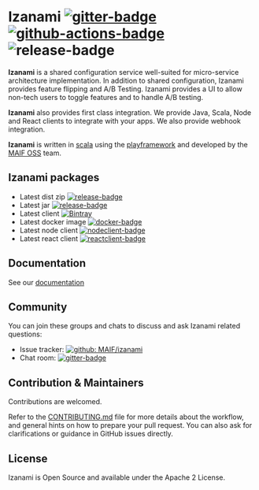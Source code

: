 # Izanami [![gitter-badge][]][gitter] [![github-actions-badge][]][github-actions] ![release-badge]

[github-actions]:       https://github.com/MAIF/izanami/actions
[github-actions-badge]: https://github.com/MAIF/izanami/workflows/test/badge.svg
[gitter]:               https://gitter.im/MAIF/izanami
[gitter-badge]:         https://badges.gitter.im/MAIF/izanami.svg
[release-badge]:        https://img.shields.io/github/v/release/MAIF/izanami
[dist]:                 https://github.com/MAIF/izanami/releases/latest/download/izanami.zip
[jar]:                  https://github.com/MAIF/izanami/releases/latest/download/izanami.jar
[client]:               https://bintray.com/maif/maven/izanami-client/_latestVersion
[client-badge]:         https://img.shields.io/bintray/v/maif/maven/izanami-client
[nodeclient]:           https://badge.fury.io/js/izanami-node
[nodeclient-badge]:     https://badge.fury.io/js/izanami-node.svg
[reactclient]:          https://badge.fury.io/js/react-izanami
[reactclient-badge]:    https://badge.fury.io/js/react-izanami.svg
[docker]:               https://hub.docker.com/r/maif/izanami/
[docker-badge]:         https://img.shields.io/docker/pulls/maif/izanami.svg

**Izanami** is a shared configuration service well-suited for micro-service architecture implementation. In addition to shared configuration, Izanami provides feature flipping and A/B Testing. Izanami provides a UI to allow non-tech users to toggle features and to handle A/B testing.

**Izanami** also provides first class integration. We provide Java, Scala, Node and React clients to integrate with your apps. We also provide webhook integration.

**Izanami** is written in [scala](https://www.scala-lang.org/) using the [playframework](https://www.playframework.com/) and developed by the <a href="https://maif.github.io" target="_blank">MAIF OSS</a> team.

## Izanami packages

- Latest dist zip [![release-badge][]][dist]
- Latest jar [![release-badge][]][jar]
- Latest client [![Bintray][client-badge]][client]
- Latest docker image [![docker-badge][]][docker]
- Latest node client [![nodeclient-badge][]][nodeclient]
- Latest react client [![reactclient-badge][]][reactclient]

## Documentation

See our [documentation](https://maif.github.io/izanami)

## Community

You can join these groups and chats to discuss and ask Izanami related questions:

- Issue tracker: [![github: MAIF/izanami](https://img.shields.io/github/issues/MAIF/izanami.svg)](https://github.com/MAIF/izanami/issues)
- Chat room: [![gitter-badge][]][gitter]


## Contribution & Maintainers

Contributions are welcomed.

Refer to the [CONTRIBUTING.md](https://github.com/MAIF/izanami/blob/master/.github/CONTRIBUTING.md) file for more details about the workflow,
and general hints on how to prepare your pull request. You can also ask for clarifications or guidance in GitHub issues directly.

## License

Izanami is Open Source and available under the Apache 2 License.
